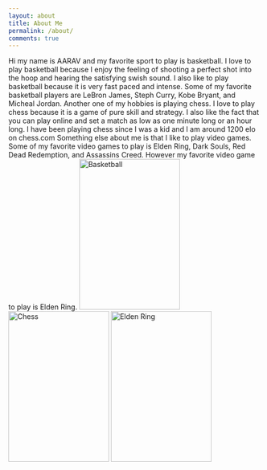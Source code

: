```yaml
---
layout: about 
title: About Me
permalink: /about/
comments: true
---
```

Hi my name is AARAV and my favorite sport to play is basketball. I love to play basketball because I enjoy the feeling of shooting a perfect shot into the hoop and hearing the satisfying swish sound.
I also like to play basketball because it is very fast paced and intense. Some of my favorite basketball players are LeBron James, Steph Curry, Kobe Bryant, and Micheal Jordan.
Another one of my hobbies is playing chess. I love to play chess because it is a game of pure skill and strategy. I also like the fact that you can play online and set a match as low as one minute long or an hour long.
I have been playing chess since I was a kid and I am around 1200 elo on chess.com
Something else about me is that I like to play video games. Some of my favorite video games to play is Elden Ring, Dark Souls, Red Dead Redemption, and Assassins Creed.
However my favorite video game to play is Elden Ring.
<img src="https://storage.googleapis.com/pod_public/1300/185581.jpg" alt="Basketball" width="200" height="300">
<img src="https://media.vogue.co.uk/photos/5f735e9260a86c74f57f41f0/2:3/w_2560%2Cc_limit/The%2520Queen's%2520Gambit-_077R.jpg" alt="Chess" width="200" height="300">
<img src="https://www.cnet.com/a/img/resize/43bf7152f39f90a03df23c97a8a7ebb9a09ea520/hub/2022/02/23/f12a8db7-d99b-4b8d-9b09-d84f12661cf7/elden-ring-plakat.jpg?auto=webp&fit=bounds&height=1200&precrop=571,571,x357,y149&width=1200" alt="Elden Ring" width="200" height="300">
